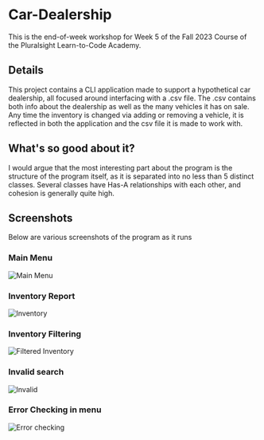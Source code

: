 # Car-Dealership
This is the end-of-week workshop for Week 5 of the Fall 2023 Course of the Pluralsight Learn-to-Code Academy.

## Details
This project contains a CLI application made to support a hypothetical car dealership, all focused around interfacing with a .csv file. The .csv contains both info about the dealership as well as the many vehicles it has on sale. Any time the inventory is changed via adding or removing a vehicle, it is reflected in both the application and the csv file it is made to work with.

## What's so good about it?
I would argue that the most interesting part about the program is the structure of the program itself, as it is separated into no less than 5 distinct classes. Several classes have Has-A relationships with each other, and cohesion is generally quite high.

## Screenshots
Below are various screenshots of the program as it runs

### Main Menu
![Main Menu](https://github.com/CallMeCJUnderscore/java-development/assets/36345590/ff405c60-6571-4ce4-9509-96cae49c181a)

### Inventory Report
![Inventory](https://github.com/CallMeCJUnderscore/java-development/assets/36345590/1bbbe2e7-847c-4a20-b84f-621e8142069c)

### Inventory Filtering
![Filtered Inventory](https://github.com/CallMeCJUnderscore/java-development/assets/36345590/3d409e1d-a920-43ec-a446-67747fbeb7e7)

### Invalid search
![Invalid](https://github.com/CallMeCJUnderscore/java-development/assets/36345590/604931b7-f840-4943-8302-10b049a0dcd7)

### Error Checking in menu
![Error checking](https://github.com/CallMeCJUnderscore/java-development/assets/36345590/b5cad89d-0a89-4a57-9333-eefb0cdc2add)